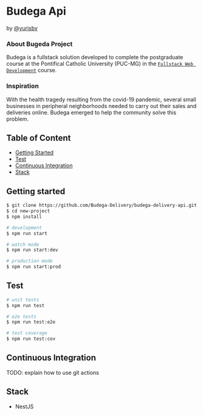 # Budega Api

by [@yurisbv](https://twitter.com/yurisbv)

### About Bugeda Project

Budega is a fullstack solution developed to complete the postgraduate course at the Pontifical Catholic University (PUC-MG) in the [`Fullstack Web Development`](https://www.pucminas.br/PucVirtual/Pos-Graduacao/Paginas/Desenvolvimento-Web-Full-Stack.aspx) course.

### Inspiration

With the health tragedy resulting from the covid-19 pandemic, several small businesses in peripheral neighborhoods needed to carry out their sales and deliveries online. Budega emerged to help the community solve this problem.


## Table of Content

- [Getting Started](#getting-started)
- [Test](#test)
- [Continuous Integration](#continuous-integration)
- [Stack](#stack)

## Getting started

```bash
$ git clone https://github.com/Budega-Delivery/budega-delivery-api.git new-project
$ cd new-project
$ npm install

# development
$ npm run start

# watch mode
$ npm run start:dev

# production mode
$ npm run start:prod
```

## Test

```bash
# unit tests
$ npm run test

# e2e tests
$ npm run test:e2e

# test coverage
$ npm run test:cov
```

## Continuous Integration

TODO: explain how to use git actions

## Stack

- NestJS
